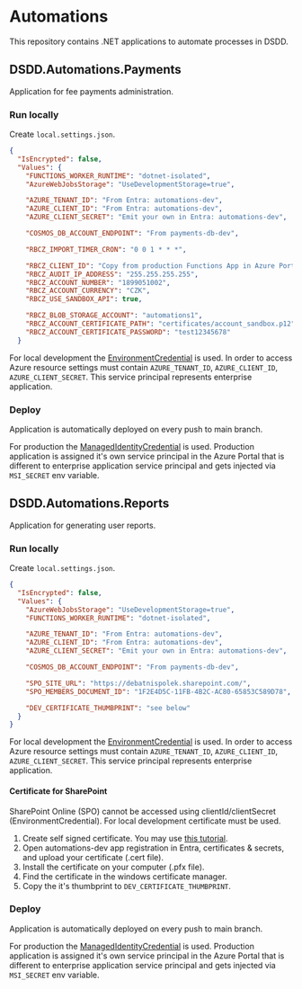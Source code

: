 # Automations

This repository contains .NET applications to automate processes in DSDD.

## DSDD.Automations.Payments

Application for fee payments administration.

### Run locally

Create `local.settings.json`.
```json
{
  "IsEncrypted": false,
  "Values": {
    "FUNCTIONS_WORKER_RUNTIME": "dotnet-isolated",
    "AzureWebJobsStorage": "UseDevelopmentStorage=true",

    "AZURE_TENANT_ID": "From Entra: automations-dev",
    "AZURE_CLIENT_ID": "From Entra: automations-dev",
    "AZURE_CLIENT_SECRET": "Emit your own in Entra: automations-dev",

    "COSMOS_DB_ACCOUNT_ENDPOINT": "From payments-db-dev",

    "RBCZ_IMPORT_TIMER_CRON": "0 0 1 * * *",

    "RBCZ_CLIENT_ID": "Copy from production Functions App in Azure Portal",
    "RBCZ_AUDIT_IP_ADDRESS": "255.255.255.255",
    "RBCZ_ACCOUNT_NUMBER": "1899051002",
    "RBCZ_ACCOUNT_CURRENCY": "CZK",
    "RBCZ_USE_SANDBOX_API": true,

    "RBCZ_BLOB_STORAGE_ACCOUNT": "automations1",
    "RBCZ_ACCOUNT_CERTIFICATE_PATH": "certificates/account_sandbox.p12",
    "RBCZ_ACCOUNT_CERTIFICATE_PASSWORD": "test12345678"
  }
```
For local development the [EnvironmentCredential](https://learn.microsoft.com/en-us/dotnet/api/azure.identity.environmentcredential) is used. In order to access Azure resource settings must contain `AZURE_TENANT_ID`, `AZURE_CLIENT_ID`, `AZURE_CLIENT_SECRET`. This service principal represents enterprise application.

### Deploy

Application is automatically deployed on every push to main branch.

For production the [ManagedIdentityCredential](https://learn.microsoft.com/en-us/dotnet/api/azure.identity.managedidentitycredential) is used. Production application is assigned it's own service principal in the Azure Portal that is different to enterprise application service principal and gets injected via `MSI_SECRET` env variable.

## DSDD.Automations.Reports

Application for generating user reports.

### Run locally

Create `local.settings.json`.
```json
{
  "IsEncrypted": false,
  "Values": {
    "AzureWebJobsStorage": "UseDevelopmentStorage=true",
    "FUNCTIONS_WORKER_RUNTIME": "dotnet-isolated",

    "AZURE_TENANT_ID": "From Entra: automations-dev",
    "AZURE_CLIENT_ID": "From Entra: automations-dev",
    "AZURE_CLIENT_SECRET": "Emit your own in Entra: automations-dev",

    "COSMOS_DB_ACCOUNT_ENDPOINT": "From payments-db-dev",

    "SPO_SITE_URL": "https://debatnispolek.sharepoint.com/",
    "SPO_MEMBERS_DOCUMENT_ID": "1F2E4D5C-11FB-4B2C-AC80-65853C589D78",

    "DEV_CERTIFICATE_THUMBPRINT": "see below"
  }
}
```

For local development the [EnvironmentCredential](https://learn.microsoft.com/en-us/dotnet/api/azure.identity.environmentcredential) is used. In order to access Azure resource settings must contain `AZURE_TENANT_ID`, `AZURE_CLIENT_ID`, `AZURE_CLIENT_SECRET`. This service principal represents enterprise application.

#### Certificate for SharePoint

SharePoint Online (SPO) cannot be accessed using clientId/clientSecret (EnvironmentCredential). For local development certificate must be used.

1. Create self signed certificate. You may use [this tutorial](https://learn.microsoft.com/en-us/sharepoint/dev/solution-guidance/security-apponly-azuread).
1. Open automations-dev app registration in Entra, certificates & secrets, and upload your certificate (.cert file).
1. Install the certificate on your computer (.pfx file).
1. Find the certificate in the windows certificate manager.
1. Copy the it's thumbprint to `DEV_CERTIFICATE_THUMBPRINT`.

### Deploy

Application is automatically deployed on every push to main branch.

For production the [ManagedIdentityCredential](https://learn.microsoft.com/en-us/dotnet/api/azure.identity.managedidentitycredential) is used. Production application is assigned it's own service principal in the Azure Portal that is different to enterprise application service principal and gets injected via `MSI_SECRET` env variable.